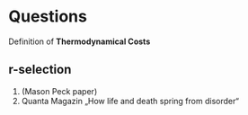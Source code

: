 # Questions

Definition of **Thermodynamical Costs**

## r-selection 
1. (Mason Peck paper)
2. Quanta Magazin „How life and death spring from disorder“
<div style="padding: 15px; border: 1px solid transparent; border-color: transparent; margin-bottom: 20px; border-radius: 4px; color: #fffff; background-color: #f8f8f8; border-color: #f8f8f8; margin-left:2em;”>

Biological systems -> are goal-directed (=purpose, teleology). 
                         -> goal: survive
                         -> goal: reproduce
that guides their behavior

Living things are agents (ie biological machines) performing/processing a computation
-> collecting 
-> storing    
information about unpredictable environments.
 </div>
 
 
